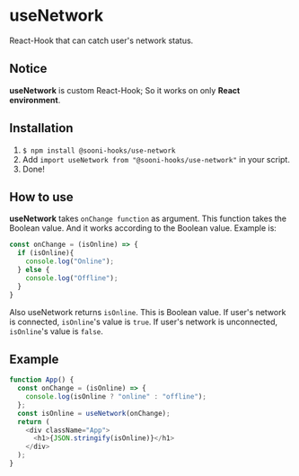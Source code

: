 # useNetwork
React-Hook that can catch user's network status.

## Notice
**useNetwork** is custom React-Hook; So it works on only **React environment**.

## Installation
1. `$ npm install @sooni-hooks/use-network`
2. Add `import useNetwork from "@sooni-hooks/use-network"` in your script.
3. Done!

## How to use
**useNetwork** takes `onChange function` as argument. This function takes the Boolean value. And it works according to the Boolean value. Example is:
```js
const onChange = (isOnline) => {
  if (isOnline){
    console.log("Online");
  } else {
    console.log("Offline");
  }
}
```
Also useNetwork returns `isOnline`. This is Boolean value. If user's network is connected, `isOnline`'s value is `true`. If user's network is unconnected, `isOnline`'s value is `false`.

## Example
```js
function App() {
  const onChange = (isOnline) => {
    console.log(isOnline ? "online" : "offline");
  };
  const isOnline = useNetwork(onChange);
  return (
    <div className="App">
      <h1>{JSON.stringify(isOnline)}</h1>
    </div>
  );
}
```